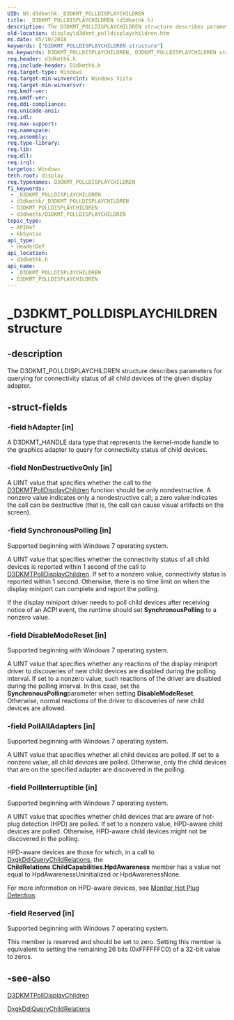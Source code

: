```yaml
---
UID: NS:d3dkmthk._D3DKMT_POLLDISPLAYCHILDREN
title: _D3DKMT_POLLDISPLAYCHILDREN (d3dkmthk.h)
description: The D3DKMT_POLLDISPLAYCHILDREN structure describes parameters for querying for connectivity status of all child devices of the given display adapter.
old-location: display\d3dkmt_polldisplaychildren.htm
ms.date: 05/10/2018
keywords: ["D3DKMT_POLLDISPLAYCHILDREN structure"]
ms.keywords: D3DKMT_POLLDISPLAYCHILDREN, D3DKMT_POLLDISPLAYCHILDREN structure [Display Devices], OpenGL_Structs_08c4958e-cea3-4912-8944-98acb726d798.xml, _D3DKMT_POLLDISPLAYCHILDREN, d3dkmthk/D3DKMT_POLLDISPLAYCHILDREN, display.d3dkmt_polldisplaychildren
req.header: d3dkmthk.h
req.include-header: D3dkmthk.h
req.target-type: Windows
req.target-min-winverclnt: Windows Vista
req.target-min-winversvr: 
req.kmdf-ver: 
req.umdf-ver: 
req.ddi-compliance: 
req.unicode-ansi: 
req.idl: 
req.max-support: 
req.namespace: 
req.assembly: 
req.type-library: 
req.lib: 
req.dll: 
req.irql: 
targetos: Windows
tech.root: display
req.typenames: D3DKMT_POLLDISPLAYCHILDREN
f1_keywords:
 - _D3DKMT_POLLDISPLAYCHILDREN
 - d3dkmthk/_D3DKMT_POLLDISPLAYCHILDREN
 - D3DKMT_POLLDISPLAYCHILDREN
 - d3dkmthk/D3DKMT_POLLDISPLAYCHILDREN
topic_type:
 - APIRef
 - kbSyntax
api_type:
 - HeaderDef
api_location:
 - d3dkmthk.h
api_name:
 - _D3DKMT_POLLDISPLAYCHILDREN
 - D3DKMT_POLLDISPLAYCHILDREN
---
```


# _D3DKMT_POLLDISPLAYCHILDREN structure


## -description

The D3DKMT_POLLDISPLAYCHILDREN structure describes parameters for querying for connectivity status of all child devices of the given display adapter.

## -struct-fields

### -field hAdapter [in]

A D3DKMT_HANDLE data type that represents the kernel-mode handle to the graphics adapter to query for connectivity status of child devices.

### -field NonDestructiveOnly [in]

A UINT value that specifies whether the call to the <a href="/windows-hardware/drivers/ddi/d3dkmthk/nf-d3dkmthk-d3dkmtpolldisplaychildren">D3DKMTPollDisplayChildren</a> function should be only nondestructive. A nonzero value indicates only a nondestructive call; a zero value indicates the call can be destructive (that is, the call can cause visual artifacts on the screen).

### -field SynchronousPolling [in]

Supported beginning with Windows 7 operating system.

A UINT value that specifies whether the connectivity status of all child devices is reported within 1 second of the call to <a href="/windows-hardware/drivers/ddi/d3dkmthk/nf-d3dkmthk-d3dkmtpolldisplaychildren">D3DKMTPollDisplayChildren</a>. If set to a nonzero value, connectivity status is reported within 1 second. Otherwise, there is no time limit on when the display miniport can complete and report the polling.

If the display miniport driver needs to poll child devices after receiving notice of an ACPI event, the runtime should set <b>SynchronousPolling</b> to a nonzero value.

### -field DisableModeReset [in]

Supported beginning with Windows 7 operating system.

A UINT value that specifies whether any reactions of the display miniport driver to discoveries of new child devices are disabled during the polling interval. If set to a nonzero value, such reactions of the driver are disabled during the polling interval. In this case, set the <b>SynchronousPolling</b>parameter when setting <b>DisableModeReset</b>. Otherwise, normal reactions of the driver to discoveries of new child devices are allowed.

### -field PollAllAdapters [in]

Supported beginning with Windows 7 operating system.

A UINT value that specifies whether all child devices are polled. If set to a nonzero value, all child devices are polled. Otherwise, only the child devices that are on the specified adapter are discovered in the polling.

### -field PollInterruptible [in]

Supported beginning with Windows 7 operating system.

A UINT value that specifies whether child devices that are aware of hot-plug detection (HPD) are polled. If set to a nonzero value, HPD-aware child devices are polled. Otherwise, HPD-aware child devices might not be discovered in the polling.

HPD-aware devices are those for which, in a call to <a href="/windows-hardware/drivers/ddi/dispmprt/nc-dispmprt-dxgkddi_query_child_relations">DxgkDdiQueryChildRelations</a>, the <b>ChildRelations</b>.<b>ChildCapabilities</b>.<b>HpdAwareness</b> member has a value not equal to HpdAwarenessUninitialized or HpdAwarenessNone.

For more information on HPD-aware devices, see <a href="/windows-hardware/drivers/display/monitor-hot-plug-detection">Monitor Hot Plug Detection</a>.

### -field Reserved [in]

Supported beginning with Windows 7 operating system.

This member is reserved and should be set to zero. Setting this member is equivalent to setting the remaining 26 bits (0xFFFFFFC0) of a 32-bit value to zeros.

## -see-also

<a href="/windows-hardware/drivers/ddi/d3dkmthk/nf-d3dkmthk-d3dkmtpolldisplaychildren">D3DKMTPollDisplayChildren</a>



<a href="/windows-hardware/drivers/ddi/dispmprt/nc-dispmprt-dxgkddi_query_child_relations">DxgkDdiQueryChildRelations</a>

